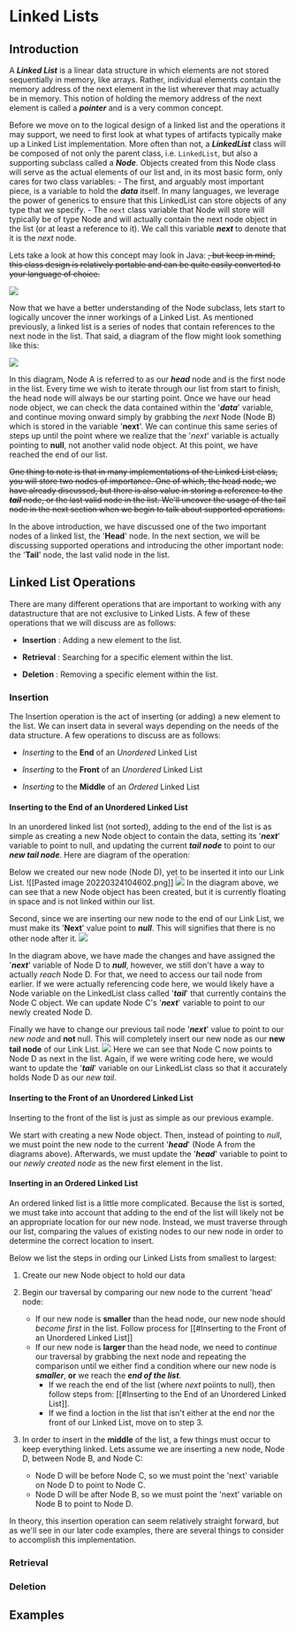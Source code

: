 # Linked Lists

## Introduction

A **_Linked List_** is a linear data structure in which elements are not stored sequentially in memory, like arrays. Rather, individual elements contain the memory address of the next element in the list wherever that may actually be in memory. This notion of holding the memory address of the next element is called a **_pointer_** and is a very common concept.

Before we move on to the logical design of a linked list and the operations it may support, we need to first look at what types of artifacts typically make up a Linked List implementation. More often than not, a ***LinkedList*** class will be composed of not only the parent class, i.e. `LinkedList`, but also a supporting subclass called a **_Node_**. Objects created from this Node class will serve as the actual elements of our list and, in its most basic form, only cares for two class variables: 
	- The first, and arguably most important piece, is a variable to hold the **_data_** itself. In many languages, we leverage the power of generics to ensure that this LinkedList can store objects of any type that we specify. 
	- The `next` class variable that Node will store will typically be of type Node and will actually contain the next node object in the list (or at least a reference to it). We call this variable **_next_** to denote that it is the *next* node. 

Lets take a look at how this concept may look in Java: ~~, but keep in mind, this class design is relatively portable and can be quite easily converted to your language of choice.~~

![](https://github.com/bpinkerton/java-primer-notes/raw/main/images/node.png)

Now that we have a better understanding of the Node subclass, lets start to logically uncover the inner workings of a Linked List. As mentioned previously, a linked list is a series of nodes that contain references to the next node in the list. That said, a diagram of the flow might look something like this:

![](https://github.com/bpinkerton/java-primer-notes/raw/main/images/linked-list.png)

In this diagram, Node A is referred to as our **_head_** node and is the first node in the list. Every time we wish to iterate through our list from start to finish, the head node will always be our starting point. Once we have our head node object, we can check the data contained within the '***data***' variable, and continue moving onward simply by grabbing the *next* Node (Node B) which is stored in the variable '**next**'. We can continue this same series of steps up until the point where we realize that the '*next*' variable is actually pointing to **null**, not another valid node object. At this point, we have reached the end of our list.

~~One thing to note is that in many implementations of the Linked List class, you will store two nodes of importance. One of which, the head node, we have already discussed, but there is also value in storing a reference to the **_tail_** node, or the last valid node in the list. We'll uncover the usage of the tail node in the next section when we begin to talk about supported operations.~~

In the above introduction, we have discussed one of the two important nodes of a linked list, the '**Head**' node. In the next section, we will be discussing supported operations and introducing the other important node: the '**Tail**' node, the last valid node in the list.

## Linked List Operations

There are many different operations that are important to working with any datastructure that are not exclusive to Linked Lists. A few of these operations that we will discuss are as follows:

- **Insertion** : Adding a new element to the list.

- **Retrieval** : Searching for a specific element within the list.

- **Deletion** : Removing a specific element within the list.

### Insertion

The Insertion operation is the act of inserting (or adding) a new element to the list. We can insert data in several ways depending on the needs of the data structure. A few operations to discuss are as follows:

- *Inserting* to the **End** of an *Unordered* Linked List

- *Inserting* to the **Front** of an *Unordered* Linked List

- *Inserting* to the **Middle** of an *Ordered* Linked List

#### Inserting to the End of an Unordered Linked List

In an unordered linked list (not sorted), adding to the end of the list is as simple as creating a new Node object to contain the data, setting its '***next***' variable to point to null, and updating the current ***tail node*** to point to our ***new tail node***. Here are diagram of the operation:

Below we created our new node (Node D), yet to be inserted it into our Link List. 
![[Pasted image 20220324104602.png]]
![](https://github.com/bpinkerton/java-primer-notes/raw/main/images/insertion-1.png)
In the diagram above, we can see that a new Node object has been created, but it is currently floating in space and is not linked within our list.

Second, since we are inserting our new node to the end of our Link List, we must make its '**Next**' value point to ***null***. This will signifies that there is no other node after it.
![](https://github.com/bpinkerton/java-primer-notes/raw/main/images/insertion-2.png)

In the diagram above, we have made the changes and have assigned the '***next***' variable of Node D to ***null***, however, we still don't have a way to actually *reach* Node D. For that, we need to access our tail node from earlier. 
	If we were actually referencing code here, we would likely have a Node variable on the LinkedList class called '***tail***' that currently contains the Node C object. We can update Node C's '***next***' variable to point to our newly created Node D.

Finally we have to change our previous tail node '***next***' value to point to our *new node* and **not** null. This will completely insert our new node as our **new tail node** of our Link List. 
![](https://github.com/bpinkerton/java-primer-notes/raw/main/images/insertion-3.png)
	Here we can see that Node C now points to Node D as next in the list. Again, if we were  writing code here, we would want to update the '***tail***' variable on our LinkedList class so that it accurately holds Node D as our *new tail*.

#### Inserting to the Front of an Unordered Linked List

Inserting to the front of the list is just as simple as our previous example. 

We start with creating a new Node object. 
Then, instead of pointing to *null*, we must point the new node to the current '***head***' (Node A from the diagrams above). 
Afterwards, we must update the '***head***' variable to point to our *newly created node* as the new first element in the list.

#### Inserting in an Ordered Linked List

An ordered linked list is a little more complicated. Because the list is sorted, we must take into account that adding to the end of the list will likely not be an appropriate location for our new node. Instead, we must traverse through our list, comparing the values of existing nodes to our new node in order to determine the correct location to insert. 

Below we list the steps in ording our Linked Lists from smallest to largest:

1. Create our new Node object to hold our data
   
2. Begin our traversal by comparing our new node to the current 'head' node:
	- If our new node is **smaller** than the head node, our new node should *become first* in the list. Follow process for [[#Inserting to the Front of an Unordered Linked List]] 
	- If our new node is **larger** than the head node, we need to *continue* our traversal by grabbing the next node and repeating the comparison until we either find a condition where our new node is ***smaller***, **or** we reach the ***end of the list***.
		- If we reach the end of the list (where *next* poiints to null), then follow steps from: [[#Inserting to the End of an Unordered Linked List]].
		- If we find a loction in the list that isn't either at the end nor the front of our Linked List, move on to step 3.
		  
3. In order to insert in the **middle** of the list, a few things must occur to keep everything linked. 
   Lets assume we are inserting a new node, Node D, between Node B, and Node C:
	- Node D will be before Node C, so we must point the 'next' variable on Node D to point to Node C.
	- Node D will be after Node B, so we must point the 'next' variable on Node B to point to Node D.

In theory, this insertion operation can seem relatively straight forward, but as we'll see in our later code examples, there are several things to consider to accomplish this implementation.

### Retrieval

### Deletion

## Examples